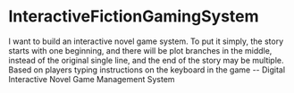 # InteractiveFictionGamingSystem
I want to build an interactive novel game system.   To put it simply, the story starts with one beginning, and there will be plot branches in the middle, instead of the original single line, and the end of the story may be multiple.  Based on players typing instructions on the keyboard in the game -- Digital Interactive Novel Game Management System
